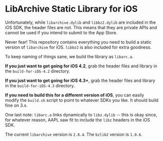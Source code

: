 LibArchive Static Library for iOS
=================================

Unfortunately, while `libarchive.dylib` and `libbz2.dylib` are included in the iOS SDK, the header files are not. This means that they are private APIs and cannot be used if you intend to submit to the App Store.

Never fear! This repository contains everything you need to build a static version of `libarchive` for iOS. `libbz2` is also included for extra goodness.

To keep naming of things sane, we build the library as `libarc.a`. 

**If you just want to get going for iOS 4.2**, grab the header files and library in the `build-for-iOS-4.2` directory.

**If you just want to get going for iOS 4.3+**, grab the header files and library in the `build-for-iOS-4.3` directory.

**If you need to build this for a different version of iOS**, you can easily modify the `build.sh` script to point to whatever SDKs you like. It should build fine on 3.x.

One last note: `libarc.a` links dynamically to `libz.dylib` -- this is okay since, for whatever reason, AAPL saw fit to include the `libz` headers in the iOS SDK.

The current `libarchive` version is `2.8.4`. The `bzlib2` version is `1.0.6`.




